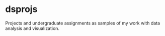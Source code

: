 # dsprojs
Projects and undergraduate assignments as samples of my work with data analysis and visualization.
